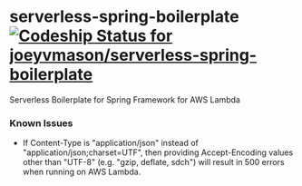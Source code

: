 # serverless-spring-boilerplate [ ![Codeship Status for joeyvmason/serverless-spring-boilerplate](https://codeship.com/projects/40846020-bccc-0134-bc23-4ec7667e0bdc/status?branch=master)](https://codeship.com/projects/195929)

Serverless Boilerplate for Spring Framework for AWS Lambda



### Known Issues
- If Content-Type is "application/json" instead of "application/json;charset=UTF", then providing Accept-Encoding values other than "UTF-8" (e.g. "gzip, deflate, sdch") will result in 500 errors when running on AWS Lambda.

